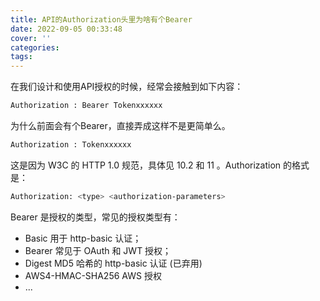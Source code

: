 ```yaml
---
title: API的Authorization头里为啥有个Bearer
date: 2022-09-05 00:33:48
cover: ''
categories:
tags:
---
```


在我们设计和使用API授权的时候，经常会接触到如下内容：

```bash
Authorization : Bearer Tokenxxxxxx
```

为什么前面会有个Bearer，直接弄成这样不是更简单么。

```bash
Authorization : Tokenxxxxxx
```

这是因为 W3C 的 HTTP 1.0 规范，具体见 10.2 和 11 。Authorization 的格式是：

```bash
Authorization: <type> <authorization-parameters>
```

Bearer 是授权的类型，常见的授权类型有：

- Basic 用于 http-basic 认证；
- Bearer 常见于 OAuth 和 JWT 授权；
- Digest MD5 哈希的 http-basic 认证 (已弃用)
- AWS4-HMAC-SHA256 AWS 授权
- ...